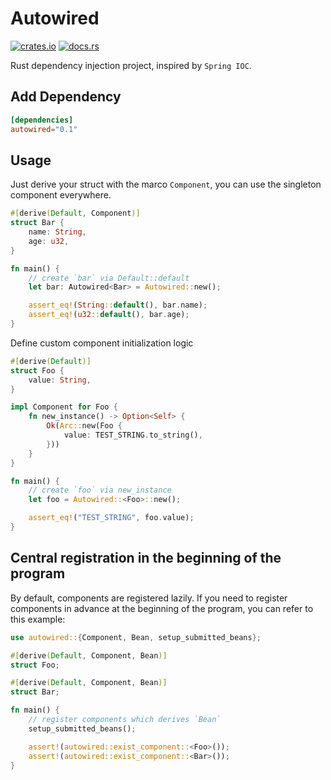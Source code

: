 # Autowired

[![crates.io](https://img.shields.io/crates/v/autowired.svg)](https://crates.io/crates/autowired)
[![docs.rs](https://docs.rs/autowired/badge.svg)](https://docs.rs/autowired)

Rust dependency injection project, inspired by `Spring IOC`.

## Add Dependency

```toml
[dependencies]
autowired="0.1"
```

## Usage

Just derive your struct with the marco `Component`, you can use the singleton component everywhere.

```rust
#[derive(Default, Component)]
struct Bar {
    name: String,
    age: u32,
}

fn main() {
    // create `bar` via Default::default
    let bar: Autowired<Bar> = Autowired::new();

    assert_eq!(String::default(), bar.name);
    assert_eq!(u32::default(), bar.age);
}
```

Define custom component initialization logic

```rust
#[derive(Default)]
struct Foo {
    value: String,
}

impl Component for Foo {
    fn new_instance() -> Option<Self> {
        Ok(Arc::new(Foo {
            value: TEST_STRING.to_string(),
        }))
    }
}

fn main() {
    // create `foo` via new_instance
    let foo = Autowired::<Foo>::new();

    assert_eq!("TEST_STRING", foo.value);
}
```

## Central registration in the beginning of the program

By default, components are registered lazily. 
If you need to register components in advance at the beginning of the program, 
you can refer to this example:

```rust
use autowired::{Component, Bean, setup_submitted_beans};

#[derive(Default, Component, Bean)]
struct Foo;

#[derive(Default, Component, Bean)]
struct Bar;

fn main() {
    // register components which derives `Bean`
    setup_submitted_beans();

    assert!(autowired::exist_component::<Foo>());
    assert!(autowired::exist_component::<Bar>());
}
```
